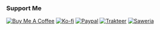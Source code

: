 ### Support Me

[![Buy Me A Coffee](https://img.shields.io/badge/Buy_Me_A_Coffee-FFDD00?style=for-the-badge&logo=buymeacoffee&logoColor=black)](https://buymeacoffee.com/lisperian)
[![Ko-fi](https://img.shields.io/badge/Kofi-Ff5E5B?style=for-the-badge&logo=kofi&logoColor=white)](https://ko-fi.com/lisperian)
[![Paypal](https://img.shields.io/badge/Paypal-00457C?style=for-the-badge&logo=paypal&logoColor=white)](https://paypal.com/paypalme/wildanmukhtar)
[![Trakteer](https://img.shields.io/badge/Trakteer-red?style=for-the-badge&logo=trakteer)](https://trakteer.id/lisperian)
[![Saweria](https://img.shields.io/badge/-SAWERIA-orange?style=for-the-badge)](https://saweria.co/lisperian)
